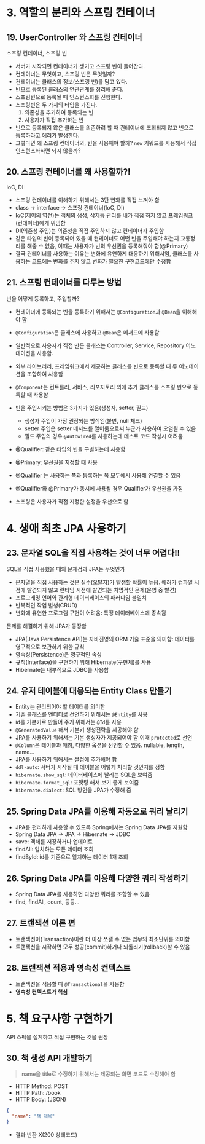 # 3. 역할의 분리와 스프링 컨테이너

## 19. UserController 와 스프링 컨테이너

스프링 컨테이너, 스프링 빈

- 서버가 시작되면 컨테이너가 생기고 스프링 빈이 들어간다.
- 컨테이너는 무엇이고, 스프링 빈은 무엇일까?
- 컨테이너는 클래스의 정보(스프링 빈)를 담고 있다.
- 빈으로 등록된 클래스의 연관관계를 정리해 준다.
- 스프링빈으로 등록될 때 인스턴스화를 진행한다.
- 스프링빈은 두 가지의 타입을 가진다.
    1. 의존성을 추가하여 등록되는 빈
    2. 사용자가 직접 추가하는 빈
- 빈으로 등록되지 않은 클래스를 의존하려 할 때 컨테이너에 조회되지 않고 빈으로 등록하라고 에러가 발생한다.
- 그렇다면 왜 스프링 컨테이너와, 빈을 사용해야 할까? `new` 키워드를 사용해서 직접 인스턴스화하면 되지 않을까?

## 20. 스프링 컨테이너를 왜 사용할까?!

IoC, DI

- 스프링 컨테이너를 이해하기 위해서는 3단 변화를 직접 느껴야 함
- class -> interface -> 스프링 컨테이너(IoC, DI)
- IoC(제어의 역전)는 객체의 생성, 삭제등 관리를 내가 직접 하지 않고 프레임워크(컨테이너)에게 위임함
- DI(의존성 주입)는 의존성을 직접 주입하지 않고 컨테이너가 주입함
- 같은 타입의 빈이 등록되어 있을 때 컨테이너도 어떤 빈을 주입해야 하는지 교통정리를 해줄 수 없음, 이때는 사용자가 빈의 우선권을 등록해줘야 함(@Primary)
- 결국 컨테이너를 사용하는 이유는 변화에 유연하게 대응하기 위해서임, 클래스를 사용하는 코드에는 변화를 주지 않고 변화가 필요한 구현코드에만 수정함

## 21. 스프링 컨테이너를 다루는 방법

빈을 어떻게 등록하고, 주입할까?

- 컨테이너에 등록되는 빈을 등록하기 위해서는 `@Configuration`과 `@Bean`을 이해해야 함
- `@Configuration`은 클래스에 사용하고 `@Bean`은 메서드에 사용함
- 일반적으로 사용자가 직접 만든 클래스는 Controller, Service, Repository 어노테이션을 사용함.
- 외부 라이브러리, 프레임워크에서 제공하는 클래스를 빈으로 등록할 때 두 어노테이션을 조합하여 사용함
- `@Component`는 컨트롤러, 서비스, 리포지토리 외에 추가 클래스를 스프링 빈으로 등록할 때 사용함

- 빈을 주입시키는 방법은 3가지가 있음(생성자, setter, 필드)
    - 생성자 주입이 가장 권장되는 방식임(불변, null 체크)
    - setter 주입은 setter 메서드를 열어둠으로써 누군가 사용하여 오염될 수 있음
    - 필드 주입의 경우 `@Autowired`를 사용하는데 테스트 코드 작성시 어려움
- @Qualifier: 같은 타입의 빈을 구별하는데 사용함
- @Primary: 우선권을 지정할 때 사용
- @Qualifier 는 사용하는 쪽과 등록하는 쪽 모두에서 사용해 연결할 수 있음
- @Qualifier와 @Primary가 동시에 사용될 경우 Qualifier가 우선권을 가짐
- 스프링은 사용자가 직접 지정한 설정을 우선으로 함

# 4. 생애 최초 JPA 사용하기

## 23. 문자열 SQL을 직접 사용하는 것이 너무 어렵다!!

SQL을 직접 사용했을 때의 문제점과 JPA는 무엇인가

- 문자열을 직접 사용하는 것은 실수(오탈자)가 발생할 확률이 높음. 에러가 컴파일 시점에 발견되지 않고 런타임 시점에 발견되는 치명적인 문제(운영 중 발견)
- 프로그래밍 언어와 관계형 데이터베이스의 패러다임 불일치
- 반복적인 작업 발생(CRUD)
- 변화에 유연한 프로그램 구현이 어려움: 특정 데이터베이스에 종속됨

문제를 해결하기 위해 JPA가 등장함

- JPA(Java Persistence API)는 자바진영의 ORM 기술 표준을 의미함: 데이터를 영구적으로 보관하기 위한 규칙
- 영속성(Persistence)은 영구적인 속성
- 규칙(Interface)을 구현하기 위해 Hibernate(구현체)를 사용
- Hibernate는 내부적으로 JDBC를 사용함

## 24. 유저 테이블에 대응되는 Entity Class 만들기

- Entity는 관리되어야 할 데이터를 의미함
- 기존 클래스를 엔티티로 선언하기 위해서는 `@Entity`를 사용
- id를 기본키로 만들어 주기 위해서는 `@Id`를 사용
- `@GeneratedValue` 해서 기본키 생성전략을 제공해야 함
- JPA를 사용하기 위해서는 기본 생성자가 제공되어야 함 이때 `protected`로 선언
- `@Column`은 테이블과 매칭, 다양한 옵션을 선언할 수 있음. nullable, length, name...
- JPA를 사용하기 위해서는 설정에 추가해야 함
- `ddl-auto`: 서버가 시작될 때 테이블을 어떻게 처리할 것인지를 정함
- `hibernate.show_sql`: 데이터베이스에 날리는 SQL을 보여줌
- `hibernate.format_sql`: 포맷팅 해서 보기 좋게 보여줌
- `hibernate.dialect`: SQL 방언을 JPA가 수정해 줌

## 25. Spring Data JPA를 이용해 자동으로 쿼리 날리기

- JPA를 편리하게 사용할 수 있도록 Spring에서는 Spring Data JPA를 지원함
- Spring Data JPA -> JPA -> Hibernate -> JDBC
- save: 객체를 저장하거나 업데이트
- findAll: 일치하는 모든 데이터 조회
- findById: id를 기준으로 일치하는 데이터 1개 조회

## 26. Spring Data JPA를 이용해 다양한 쿼리 작성하기

- Spring Data JPA를 사용하면 다양한 쿼리를 조합할 수 있음
- find, findAll, count, 등등...

## 27. 트랜잭션 이론 편

- 트랜잭션이(Transaction)이란 더 이상 쪼갤 수 없는 업무의 최소단위를 의미함
- 트랜잭션을 시작하면 모두 성공(commit)하거나 되돌리기(rollback)할 수 있음

## 28. 트랜잭션 적용과 영속성 컨텍스트

- 트랜잭션을 적용할 때 `@Transactional`을 사용함
- **영속성 컨텍스트가 핵심**

# 5. 책 요구사항 구현하기

API 스펙을 설계하고 직접 구현하는 것을 권장

## 30. 책 생성 API 개발하기

> name을 title로 수정하기 위해서는 제공되는 화면 코드도 수정해야 함

- HTTP Method: POST
- HTTP Path: /book
- HTTP Body: (JSON)

```json
{
  "name": "책 제목"
}
```

- 결과 반환 X(200 상태코드)
